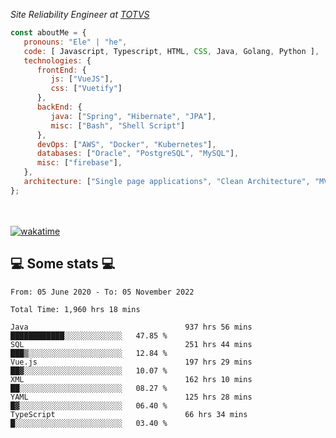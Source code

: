 <p><em>Site Reliability Engineer at <a href="https://www.totvs.com/">TOTVS</a></br>
</em></p>


```javascript
const aboutMe = {
   pronouns: "Ele" | "he",
   code: [ Javascript, Typescript, HTML, CSS, Java, Golang, Python ],
   technologies: {
      frontEnd: {
         js: ["VueJS"],
         css: ["Vuetify"]
      },
      backEnd: {
         java: ["Spring", "Hibernate", "JPA"],
         misc: ["Bash", "Shell Script"]
      },
      devOps: ["AWS", "Docker", "Kubernetes"],
      databases: ["Oracle", "PostgreSQL", "MySQL"],
      misc: ["firebase"],
   },
   architecture: ["Single page applications", "Clean Architecture", "MVC", "Microservices"],
};
```
</br></br>
[![wakatime](https://wakatime.com/badge/user/a3a8ed06-d304-4d6b-bc86-4adc418cdea7.svg)](https://wakatime.com/@a3a8ed06-d304-4d6b-bc86-4adc418cdea7)
<h2>💻 Some stats 💻</h2>

<!--START_SECTION:waka-->

```text
From: 05 June 2020 - To: 05 November 2022

Total Time: 1,960 hrs 18 mins

Java                                   937 hrs 56 mins ████████████░░░░░░░░░░░░░   47.85 %
SQL                                    251 hrs 44 mins ███▒░░░░░░░░░░░░░░░░░░░░░   12.84 %
Vue.js                                 197 hrs 29 mins ██▓░░░░░░░░░░░░░░░░░░░░░░   10.07 %
XML                                    162 hrs 10 mins ██░░░░░░░░░░░░░░░░░░░░░░░   08.27 %
YAML                                   125 hrs 28 mins █▓░░░░░░░░░░░░░░░░░░░░░░░   06.40 %
TypeScript                             66 hrs 34 mins  █░░░░░░░░░░░░░░░░░░░░░░░░   03.40 %
```

<!--END_SECTION:waka-->
